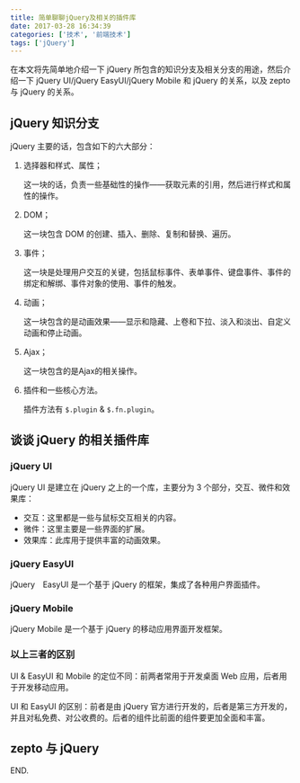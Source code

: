 ```yaml
---
title: 简单聊聊jQuery及相关的插件库
date: 2017-03-28 16:34:39
categories: ['技术', '前端技术']
tags: ['jQuery']
---
```


在本文将先简单地介绍一下 jQuery 所包含的知识分支及相关分支的用途，然后介绍一下 jQuery UI/jQuery EasyUI/jQuery Mobile 和 jQuery 的关系，以及 zepto 与 jQuery 的关系。

## jQuery 知识分支

jQuery 主要的话，包含如下的六大部分：

1. 选择器和样式、属性；

    这一块的话，负责一些基础性的操作——获取元素的引用，然后进行样式和属性的操作。

2. DOM；

    这一块包含 DOM 的创建、插入、删除、复制和替换、遍历。

3. 事件；

    这一块是处理用户交互的关键，包括鼠标事件、表单事件、键盘事件、事件的绑定和解绑、事件对象的使用、事件的触发。

4. 动画；

    这一块包含的是动画效果——显示和隐藏、上卷和下拉、淡入和淡出、自定义动画和停止动画。

5. Ajax；

    这一块包含的是Ajax的相关操作。

6. 插件和一些核心方法。

    插件方法有 `$.plugin` & `$.fn.plugin`。

## 谈谈 jQuery 的相关插件库

### jQuery UI

jQuery UI 是建立在 jQuery 之上的一个库，主要分为 3 个部分，交互、微件和效果库：

- 交互：这里都是一些与鼠标交互相关的内容。
- 微件：这里主要是一些界面的扩展。
- 效果库：此库用于提供丰富的动画效果。

### jQuery EasyUI

jQuery　EasyUI 是一个基于 jQuery 的框架，集成了各种用户界面插件。

### jQuery Mobile

jQuery Mobile 是一个基于 jQuery 的移动应用界面开发框架。

### 以上三者的区别

UI & EasyUI 和 Mobile 的定位不同：前两者常用于开发桌面 Web 应用，后者用于开发移动应用。

UI 和 EasyUI 的区别：前者是由 jQuery 官方进行开发的，后者是第三方开发的，并且对私免费、对公收费的。后者的组件比前面的组件要更加全面和丰富。

## zepto 与 jQuery

<!-- stop writing here -->

END.
